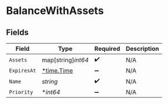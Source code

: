 # BalanceWithAssets


## Fields

| Field                                      | Type                                       | Required                                   | Description                                |
| ------------------------------------------ | ------------------------------------------ | ------------------------------------------ | ------------------------------------------ |
| `Assets`                                   | map[string]*int64*                         | :heavy_check_mark:                         | N/A                                        |
| `ExpiresAt`                                | [*time.Time](https://pkg.go.dev/time#Time) | :heavy_minus_sign:                         | N/A                                        |
| `Name`                                     | *string*                                   | :heavy_check_mark:                         | N/A                                        |
| `Priority`                                 | **int64*                                   | :heavy_minus_sign:                         | N/A                                        |